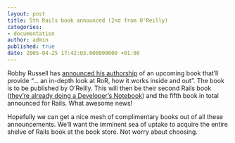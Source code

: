 ```yaml
---
layout: post
title: 5th Rails book announced (2nd from O'Reilly)
categories:
- documentation
author: admin
published: true
date: 2005-04-25 17:42:03.000000000 +01:00
---
```

<p>Robby Russell has <a href="http://www.robbyonrails.com/articles/2005/04/25/i-am-writing-a-ruby-on-rails-book">announced his authorship</a> of an upcoming book that&#8217;ll provide &#8220;&#8230; an in-depth look at RoR, how it works inside and out&#8221;. The book is to be published by O&#8217;Reilly. This will then be their second Rails book (<a href="http://weblog.rubyonrails.com/archives/2005/03/22/4th-book-coming-rails-developer-notebook/">they&#8217;re already doing a Developer&#8217;s Notebook</a>) and the fifth book in total announced for Rails. What awesome news!</p>
<p>Hopefully we can get a nice mesh of complimentary books out of all these announcements. We&#8217;ll want the imminent sea of uptake to acquire the entire shelve of Rails book at the book store. Not worry about choosing.</p>